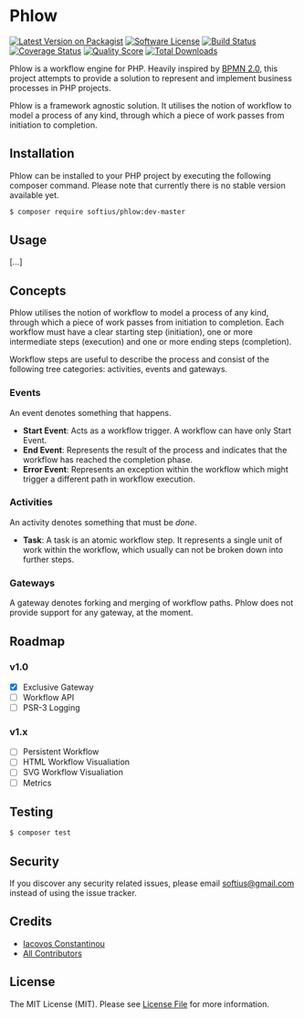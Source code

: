 # Phlow
[![Latest Version on Packagist][ico-version]][link-packagist]
[![Software License][ico-license]](LICENSE.md)
[![Build Status][ico-travis]][link-travis]
[![Coverage Status][ico-scrutinizer]][link-scrutinizer]
[![Quality Score][ico-code-quality]][link-code-quality]
[![Total Downloads][ico-downloads]][link-downloads]

Phlow is a workflow engine for PHP. Heavily inspired by [BPMN 2.0][link-bpmn2], this project attempts to provide a solution to represent and implement business processes in PHP projects.

Phlow is a framework agnostic solution. It utilises the notion of workflow to model a process of any kind, through which a piece of work passes from initiation to completion.  

## Installation

Phlow can be installed to your PHP project by executing the following composer command. Please note that currently there is no stable version available yet.

``` bash
$ composer require softius/phlow:dev-master
```

## Usage
[...]

## Concepts
Phlow utilises the notion of workflow to model a process of any kind, through which a piece of work passes from initiation to completion. Each workflow must have a clear starting step (initiation), one or more intermediate steps (execution) and one or more ending steps (completion).

Workflow steps are useful to describe the process and consist of the following tree categories: activities, events and gateways.  

### Events
An event denotes something that happens. 

* **Start Event**: Acts as a workflow trigger. A workflow can have only Start Event.
* **End Event**: Represents the result of the process and indicates that the workflow has reached the completion phase.  
* **Error Event**: Represents an exception within the workflow which might trigger a different path in workflow execution.

### Activities
An activity denotes something that must be _done_.

* **Task**: A task is an atomic workflow step. It represents a single unit of work within the workflow, which usually can not be broken down into further steps.

### Gateways
A gateway denotes forking and merging of workflow paths. Phlow does not provide support for any
 gateway, at the moment. 
 
## Roadmap

### v1.0
- [x] Exclusive Gateway
- [ ] Workflow API
- [ ] PSR-3 Logging

### v1.x
- [ ] Persistent Workflow
- [ ] HTML Workflow Visualiation
- [ ] SVG Workflow Visualiation
- [ ] Metrics
 
## Testing

``` bash
$ composer test
```

## Security

If you discover any security related issues, please email softius@gmail.com instead of using the issue tracker.

## Credits

- [Iacovos Constantinou][link-author]
- [All Contributors][link-contributors]

## License

The MIT License (MIT). Please see [License File](LICENSE.md) for more information.

[ico-version]: https://img.shields.io/packagist/v/softius/phlow.svg?style=flat-square
[ico-license]: https://img.shields.io/badge/license-MIT-brightgreen.svg?style=flat-square
[ico-travis]: https://img.shields.io/travis/softius/phlow/master.svg?style=flat-square
[ico-scrutinizer]: https://img.shields.io/scrutinizer/coverage/g/softius/phlow.svg?style=flat-square
[ico-code-quality]: https://img.shields.io/scrutinizer/g/softius/phlow.svg?style=flat-square
[ico-downloads]: https://img.shields.io/packagist/dt/softius/phlow.svg?style=flat-square

[link-packagist]: https://packagist.org/packages/softius/phlow
[link-travis]: https://travis-ci.org/softius/phlow
[link-scrutinizer]: https://scrutinizer-ci.com/g/softius/phlow/code-structure
[link-code-quality]: https://scrutinizer-ci.com/g/softius/phlow
[link-downloads]: https://packagist.org/packages/softius/phlow
[link-author]: https://github.com/softius
[link-contributors]: ../../contributors
[link-bpmn2]: http://www.bpmn.org/
